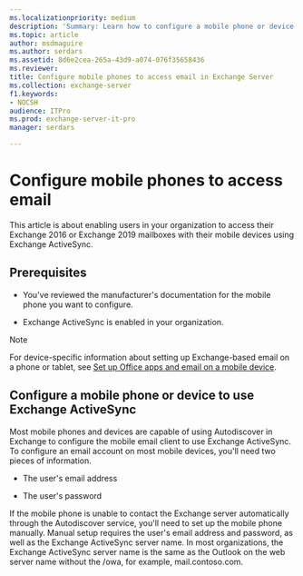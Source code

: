 ```yaml
---
ms.localizationpriority: medium
description: 'Summary: Learn how to configure a mobile phone or device to use Exchange ActiveSync.'
ms.topic: article
author: msdmaguire
ms.author: serdars
ms.assetid: 8d6e2cea-265a-43d9-a074-076f35658436
ms.reviewer: 
title: Configure mobile phones to access email in Exchange Server
ms.collection: exchange-server
f1.keywords:
- NOCSH
audience: ITPro
ms.prod: exchange-server-it-pro
manager: serdars

---
```


# Configure mobile phones to access email

This article is about enabling users in your organization to access their Exchange 2016 or Exchange 2019 mailboxes with their mobile devices using Exchange ActiveSync.

## Prerequisites

- You've reviewed the manufacturer's documentation for the mobile phone you want to configure.

- Exchange ActiveSync is enabled in your organization.

> [!NOTE]
> For device-specific information about setting up Exchange-based email on a phone or tablet, see [Set up Office apps and email on a mobile device](https://support.microsoft.com/office/7dabb6cb-0046-40b6-81fe-767e0b1f014f).

## Configure a mobile phone or device to use Exchange ActiveSync

Most mobile phones and devices are capable of using Autodiscover in Exchange to configure the mobile email client to use Exchange ActiveSync. To configure an email account on most mobile devices, you'll need two pieces of information.

- The user's email address

- The user's password

If the mobile phone is unable to contact the Exchange server automatically through the Autodiscover service, you'll need to set up the mobile phone manually. Manual setup requires the user's email address and password, as well as the Exchange ActiveSync server name. In most organizations, the Exchange ActiveSync server name is the same as the Outlook on the web server name without the /owa, for example, mail.contoso.com.
